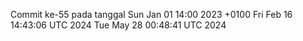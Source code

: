 Commit ke-55 pada tanggal Sun Jan 01 14:00 2023 +0100
Fri Feb 16 14:43:06 UTC 2024
Tue May 28 00:48:41 UTC 2024
